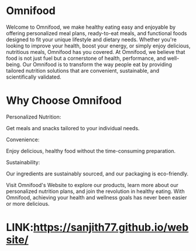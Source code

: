 # Omnifood

Welcome to Omnifood, we make healthy eating easy and enjoyable by offering personalized meal plans, ready-to-eat meals, and functional foods designed to fit your unique lifestyle and dietary needs. Whether you're looking to improve your health, boost your energy, or simply enjoy delicious, nutritious meals, Omnifood has you covered. At Omnifood, we believe that food is not just fuel but a cornerstone of health, performance, and well-being. Our Omnifood  is to transform the way people eat by providing tailored nutrition solutions that are convenient, sustainable, and scientifically validated.

# Why Choose Omnifood

Personalized Nutrition:

Get meals and snacks tailored to your individual needs.

Convenience:

Enjoy delicious, healthy food without the time-consuming preparation.

Sustainability:

Our ingredients are sustainably sourced, and our packaging is eco-friendly.

Visit Omnifood's Website to explore our products, learn more about our personalized nutrition plans, and join the revolution in healthy eating. With Omnifood, achieving your health and wellness goals has never been easier or more delicious.

# LINK:https://sanjith77.github.io/website/

